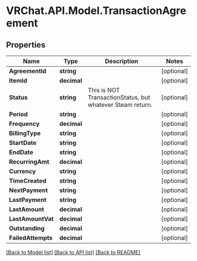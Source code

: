 # VRChat.API.Model.TransactionAgreement

## Properties

Name | Type | Description | Notes
------------ | ------------- | ------------- | -------------
**AgreementId** | **string** |  | [optional] 
**ItemId** | **decimal** |  | [optional] 
**Status** | **string** | This is NOT TransactionStatus, but whatever Steam return. | [optional] 
**Period** | **string** |  | [optional] 
**Frequency** | **decimal** |  | [optional] 
**BillingType** | **string** |  | [optional] 
**StartDate** | **string** |  | [optional] 
**EndDate** | **string** |  | [optional] 
**RecurringAmt** | **decimal** |  | [optional] 
**Currency** | **string** |  | [optional] 
**TimeCreated** | **string** |  | [optional] 
**NextPayment** | **string** |  | [optional] 
**LastPayment** | **string** |  | [optional] 
**LastAmount** | **decimal** |  | [optional] 
**LastAmountVat** | **decimal** |  | [optional] 
**Outstanding** | **decimal** |  | [optional] 
**FailedAttempts** | **decimal** |  | [optional] 

[[Back to Model list]](../README.md#documentation-for-models) [[Back to API list]](../README.md#documentation-for-api-endpoints) [[Back to README]](../README.md)

